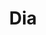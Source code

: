 ---
title: "Dia"
url: /ciudad-autonoma-de-buenos-aires/dia-avenida-regimiento-de-patricios/
shop: Supermarkt
---